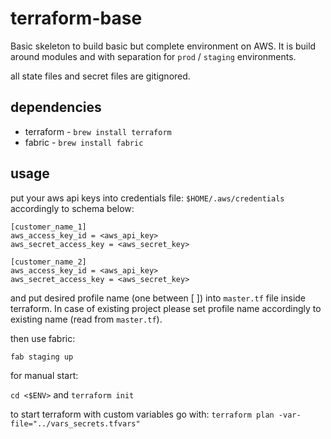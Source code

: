 terraform-base
==============

Basic skeleton to build basic but complete environment on AWS. It is build around modules and with separation for `prod` / `staging` environments.

all state files and secret files are gitignored.

dependencies
------------

- terraform - `brew install terraform`
- fabric - `brew install fabric`

usage
-----

put your aws api keys into credentials file: `$HOME/.aws/credentials` accordingly to schema below:

```
[customer_name_1]
aws_access_key_id = <aws_api_key>
aws_secret_access_key = <aws_secret_key>

[customer_name_2]
aws_access_key_id = <aws_api_key>
aws_secret_access_key = <aws_secret_key>
```

and put desired profile name (one between [ ]) into `master.tf` file inside terraform. In case of existing project please set profile name accordingly to existing name (read from `master.tf`).


then use fabric:

`fab staging up`

for manual start:

`cd <$ENV>` and `terraform init`

to start terraform with custom variables go with:
`terraform plan -var-file="../vars_secrets.tfvars"`
